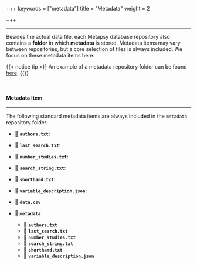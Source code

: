 +++
keywords = ["metadata"]
title = "Metadata"
weight = 2

+++
***

Besides the actual data file, each Metapsy database repository also contains a **folder** in which **metadata** is stored. Metadata items may vary between repositories, but a core selection of files is always included. We focus on these metadata items here.

{{< notice tip >}} An example of a metadata repository folder can be found [here](https://github.com/metapsy-project/data-template/tree/master/metadata). {{</notice>}}

<br>

#### Metadata Item

***

The following standard metadata items are always included in the `metadata` repository folder:

* 📄 **`authors.txt`**:
* 📄 **`last_search.txt`**:
* 📄 **`number_studies.txt`**:
* 📄 **`search_string.txt`**:
* 📄 **`shorthand.txt`**:
* 📄 **`variable_description.json`**:

* 💾 **`data.csv`**
* 📁 **`metadata`**
  * 📄 **`authors.txt`**
  * 📄 **`last_search.txt`**
  * 📄 **`number_studies.txt`**
  * 📄 **`search_string.txt`**
  * 📄 **`shorthand.txt`**
  * 📄 **`variable_description.json`**
